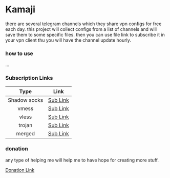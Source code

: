 # Kamaji

there are several telegram channels which
they share vpn configs for free each day.
this project will collect configs from
a list of channels and will save them to
some specific files. then you can use file
link to subscribe it in your vpn client thu
you will have the channel update hourly.


### how to use
...


### Subscription Links

|   Type       |                                    Link                                                |
|:------------:|:--------------------------------------------------------------------------------------:|
| Shadow socks | [Sub Link](https://raw.githubusercontent.com/shabane/kamaji/master/hub/ss.txt)         |
|     vmess    | [Sub Link](https://raw.githubusercontent.com/shabane/kamaji/master/hub/vmess.txt)      |
|     vless    | [Sub Link](https://raw.githubusercontent.com/shabane/kamaji/master/hub/vless.txt)      |
|     trojan   | [Sub Link](https://raw.githubusercontent.com/shabane/kamaji/master/hub/trojan.txt)     |
|     merged   | [Sub Link](https://raw.githubusercontent.com/shabane/kamaji/master/hub/merged.txt) |


### donation

any type of helping me
will help me to have hope
for creating more stuff.

[Donation Link](https://shabane.github.io/donate)